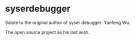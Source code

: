 # syserdebugger

Salute to the original author of syser debugger: Yanfeng Wu.

The open source project as his last wish.

